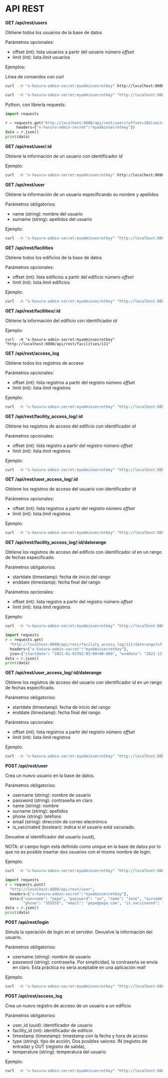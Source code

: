 # API REST

**GET /api/rest/users**

Obtiene todos los usuarios de la base de datos

Parámetros opcionales:

- offset (int): lista usuarios a partir del usuario número *offset*
- limit (int): lista *limit* usuarios

Ejemplos:

Línea de comandos con curl

```sh
curl  -H "x-hasura-admin-secret:myadminsecretkey" http://localhost:8080/api/rest/users

curl  -H "x-hasura-admin-secret:myadminsecretkey" "http://localhost:8080/api/rest/users?offset=10&limit=2"
```

Python, con librería requests:

```python
import requests

r = requests.get("http://localhost:8080/api/rest/users?offset=10&limit=2", 
     headers={"x-hasura-admin-secret":"myadminsecretkey"})
data = r.json()
print(data)
```

**GET /api/rest/user/:id**

Obtiene la información de un usuario con identificador *id*

Ejemplo:

```sh
curl  -H "x-hasura-admin-secret:myadminsecretkey" http://localhost:8080/api/rest/users/cb8e3ff9-2c7c-452d-9828-37ab4a6eb660
```



**GET /api/rest/user**

Obtiene la información de un usuario especificando su nombre y apellidos

Parámetros obligatorios:

- name (string): nombre del usuario
- surname (string): apellidos del usuario

Ejemplo:

```sh
curl  -H "x-hasura-admin-secret:myadminsecretkey" "http://localhost:8080/api/rest/user?name=Alberto&surname=Lopez"
```



**GET /api/rest/facilities**

Obtiene todos los edificios de la base de datos

Parámetros opcionales:

- offset (int): lista edificios a partir del edificio número *offset*
- limit (int): lista *limit* edificios

Ejemplo:

```sh
curl  -H "x-hasura-admin-secret:myadminsecretkey" "http://localhost:8080/api/rest/facilities" 
```



**GET /api/rest/facilities/:id**

Obtiene la información del edificio con identificador *id*

Ejemplo:

```shell
curl  -H "x-hasura-admin-secret:myadminsecretkey" "http://localhost:8080/api/rest/facilities/111"
```



**GET /api/rest/access_log**

Obtiene todos los registros de acceso

Parámetros opcionales:

- offset (int): lista registros a partir del registro número *offset*
- limit (int): lista *limit* registros

Ejemplo:

```sh
curl  -H "x-hasura-admin-secret:myadminsecretkey" "http://localhost:8080/api/rest/access_log"
```



**GET /api/rest/facility_access_log/:id**

Obtiene los registros de acceso del edificio con identificador *id*

Parámetros opcionales:

- offset (int): lista registro a partir del registro número *offset*
- limit (int): lista *limit* registros

Ejemplo:

```sh
curl  -H "x-hasura-admin-secret:myadminsecretkey" "http://localhost:8080/api/rest/facility_access_log/111"
```



**GET /api/rest/user_access_log/:id**

Obtiene los registros de acceso del usuario con identificador *id*

Parámetros opcionales:

- offset (int): lista registros a partir del registro número *offset*
- limit (int): lista *limit* registros

Ejemplo:

```sh
curl  -H "x-hasura-admin-secret:myadminsecretkey" "http://localhost:8080/api/rest/user_access_log/cb8e3ff9-2c7c-452d-9828-37ab4a6eb660"
```



**GET /api/rest/facility_access_log/:id/daterange**

Obtiene los registros de acceso del edificio con identificador *id* en un rango de fechas especificado.

Parámetros obligatorios:

- startdate (timestamp): fecha de inicio del rango
- enddate (timestamp): fecha final del rango

Parámetros opcionales:

- offset (int): lista registro a partir del registro número *offset*
- limit (int): lista *limit* registros

Ejemplo:

```sh
curl  -H "x-hasura-admin-secret:myadminsecretkey" "http://localhost:8080/api/rest/facility_access_log/111/daterange" -d '{"startdate": "2021-01-01T02:03:00+00:000", "enddate": "2021-12-01T02:03:00+00:000"}' -X GET
```

```python
import requests
r = requests.get( 
  "http://localhost:8080/api/rest/facility_access_log/111/daterange?offset=0&limit=10", 
  headers={"x-hasura-admin-secret":"myadminsecretkey"}, 
  json={"startdate": "2021-01-01T02:03:00+00:000", "enddate": "2021-12-01T02:03:00+00:000"})
data = r.json()
print(data)
```



**GET /api/rest/user_access_log/:id/daterange**

Obtiene los registros de acceso del usuario con identificador *id* en un rango de fechas especificado.

Parámetros obligatorios:

- startdate (timestamp): fecha de inicio del rango
- enddate (timestamp): fecha final del rango

Parámetros opcionales:

- offset (int): lista registros a partir del registro número *offset*
- limit (int): lista *limit* registros

Ejemplo:

```sh
curl  -H "x-hasura-admin-secret:myadminsecretkey" "http://localhost:8080/api/rest/user_access_log/cb8e3ff9-2c7c-452d-9828-37ab4a6eb660/daterange" -d '{"startdate": "2021-01-01T02:03:00+00:000", "enddate": "2021-12-01T02:03:00+00:000"}' -X GET
```

**POST /api/rest/user**

Crea un nuevo usuario en la base de datos. 

Parámetros obligatorios:

- username (string): nombre de usuario
- password (string): contraseña en claro
- name (string): nombre
- surname (string): apellidos
- phone (string): teléfono
- email (string): dirección de correo electrónico
- is_vaccinated (boolean): indica si el usuario está vacunado. 

Devuelve el identificador del usuario (uuid),

NOTA: el campo login está definido como unique en la base de datos por lo que no es posible insertar dos usuarios con el mismo nombre de login.

Ejemplo:

```sh
curl  -H "x-hasura-admin-secret:myadminsecretkey" "http://localhost:8080/api/rest/user" -d '{"username": "pepe", "password": "xx", "name": "Jose", "surname": "Garcia", "phone": "555555", "email": "pepe@pepe.com", "is_vaccinated": "true"}' -X POST
```

```python
import requests
r = requests.post(
  "http://localhost:8080/api/rest/user",
  headers={"x-hasura-admin-secret":"myadminsecretkey"},
  data={"username": "pepe", "password": "xx", "name": "Jose", "surname": "Garcia", 
        "phone": "555555", "email": "pepe@pepe.com", "is_vaccinated": "true"})
data = r.json()
print(data)
```



**POST /api/rest/login**

Simula la operación de login en el servidor. Devuelve la información del usuario.

Parámetros obligatorios:

- username (string): nombre de usuario
- password (string): contraseña. Por simplicidad, la contraseña se envía en claro. Esta práctica no sería aceptable en una aplicación real!

Ejemplo:

```sh
curl  -H "x-hasura-admin-secret:myadminsecretkey" "http://localhost:8080/api/rest/login?username=pepe&password=xx" -X POST
```



**POST /api/rest/access_log**

Crea un nuevo registro de acceso de un usuario a un edificio

Parámetros obligatorios:

- user_id (uuid): identificador de usuario
- facility_id (int): identificador de edificio
- timestamp (timestamp): timestamp con la fecha y hora de acceso
- type (string): tipo de acción, Dos posibles valores: IN (registro de entrada) y OUT (registro de salida), 
- temperature (string): temperatura del usuario  

Ejemplo:

```sh
curl  -H "x-hasura-admin-secret:myadminsecretkey" "http://localhost:8080/api/rest/access_log" -d '{"facility_id": 111, "user_id": "cb8e3ff9-2c7c-452d-9828-37ab4a6eb660", "timestamp": "2021-09-05T18:58:00+00:00","type":"IN", "temperature": "35.7"}' -X POST

```

